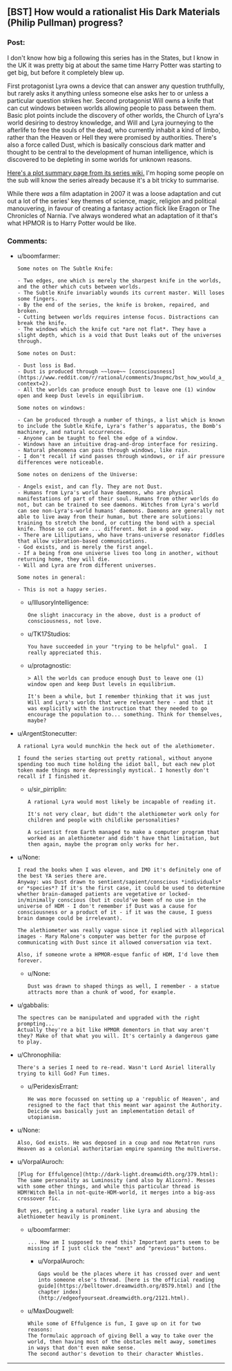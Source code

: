 ## [BST] How would a rationalist His Dark Materials (Philip Pullman) progress?

### Post:

I don't know how big a following this series has in the States, but I know in the UK it was pretty big at about the same time Harry Potter was starting to get big, but before it completely blew up.

First protagonist Lyra owns a device that can answer any question truthfully, but rarely asks it anything unless someone else asks her to or unless a particular question strikes her. Second protagonist Will owns a knife that can cut windows between worlds allowing people to pass between them. Basic plot points include the discovery of other worlds, the Church of Lyra's world desiring to destroy knowledge, and Will and Lyra journeying to the afterlife to free the souls of the dead, who currently inhabit a kind of limbo, rather than the Heaven or Hell they were promised by authorities. There's also a force called Dust, which is basically conscious dark matter and thought to be central to the development of human intelligence, which is discovered to be depleting in some worlds for unknown reasons.

[Here's a plot summary page from its series wiki.](http://hdm.wikia.com/wiki/His_Dark_Materials_%28book_series%29) I'm hoping some people on the sub will know the series already because it's a bit tricky to summarise.

While there *was* a film adaptation in 2007 it was a loose adaptation and cut out a lot of the series' key themes of science, magic, religion and political manouvering, in favour of creating a fantasy action flick like Eragon or The Chronicles of Narnia. I've always wondered what an adaptation of it that's what HPMOR is to Harry Potter would be like.

### Comments:

- u/boomfarmer:
  ```
  Some notes on The Subtle Knife:

  - Two edges, one which is merely the sharpest knife in the worlds, and the other which cuts between worlds.
  - The Subtle Knife invariably wounds its current master. Will loses some fingers.
  - By the end of the series, the knife is broken, repaired, and broken.
  - Cutting between worlds requires intense focus. Distractions can break the knife.
  - The windows which the knife cut *are not flat*. They have a slight depth, which is a void that Dust leaks out of the universes through.

  Some notes on Dust:

  - Dust loss is Bad.
  - Dust is produced through ~~love~~ [consciousness](https://www.reddit.com/r/rational/comments/3nupmc/bst_how_would_a_rationalist_his_dark_materials/cvsj2k1?context=2).
  - All the worlds can produce enough Dust to leave one (1) window open and keep Dust levels in equilibrium.

  Some notes on windows:

  - Can be produced through a number of things, a list which is known to include the Subtle Knife, Lyra's father's apparatus, the Bomb's machinery, and natural occurrences.
  - Anyone can be taught to feel the edge of a window.
  - Windows have an intuitive drag-and-drop interface for resizing.
  - Natural phenomena can pass through windows, like rain.
  - I don't recall if wind passes through windows, or if air pressure differences were noticeable.

  Some notes on denizens of the Universe:

  - Angels exist, and can fly. They are not Dust.
  - Humans from Lyra's world have daemons, who are physical manifestations of part of their soul. Humans from other worlds do not, but can be trained to see daemons. Witches from Lyra's world can see non-Lyra's-world humans' daemons. Daemons are generally not able to live away from their human, but there are solutions: training to stretch the bond, or cutting the bond with a special knife. Those so cut are ... different. Not in a good way.
  - There are Lilliputians, who have trans-universe resonator fiddles that allow vibration-based communications.
  - God exists, and is merely the first angel.
  - If a being from one universe lives too long in another, without returning home, they will die.
  - Will and Lyra are from different universes.

  Some notes in general:

  - This is not a happy series.
  ```

  - u/IllusoryIntelligence:
    ```
    One slight inaccuracy in the above, dust is a product of consciousness, not love.
    ```

  - u/TK17Studios:
    ```
    You have succeeded in your "trying to be helpful" goal.  I really appreciated this.
    ```

  - u/protagnostic:
    ```
    > All the worlds can produce enough Dust to leave one (1) window open and keep Dust levels in equilibrium.

    It's been a while, but I remember thinking that it was just Will and Lyra's worlds that were relevant here - and that it was explicitly with the instruction that they needed to go encourage the population to... something. Think for themselves, maybe?
    ```

- u/ArgentStonecutter:
  ```
  A rational Lyra would munchkin the heck out of the alethiometer.

  I found the series starting out pretty rational, without anyone spending too much time holding the idiot ball, but each new plot token made things more depressingly mystical. I honestly don't recall if I finished it.
  ```

  - u/sir_pirriplin:
    ```
    A rational Lyra would most likely be incapable of reading it.

    It's not very clear, but didn't the alethiometer work only for children and people with childlike personalities?

    A scientist from Earth managed to make a computer program that worked as an alethiometer and didn't have that limitation, but then again, maybe the program only works for her.
    ```

- u/None:
  ```
  I read the books when I was eleven, and IMO it's definitely one of the best YA series there are.
  Anyway: was Dust drawn to sentient/sapient/conscious *individuals* or *species*? If it's the first case, it could be used to determine whether brain-damaged patients are vegetative or locked-in/minimally conscious (but it could've been of no use in the universe of HDM - I don't remember if Dust was a cause for consciousness or a product of it - if it was the cause, I guess brain damage could be irrelevant).

  The alethiometer was really vague since it replied with allegorical images - Mary Malone's computer was better for the purpose of communicating with Dust since it allowed conversation via text. 

  Also, if someone wrote a HPMOR-esque fanfic of HDM, I'd love them forever.
  ```

  - u/None:
    ```
    Dust was drawn to shaped things as well, I remember - a statue attracts more than a chunk of wood, for example.
    ```

- u/gabbalis:
  ```
  The spectres can be manipulated and upgraded with the right prompting... 
  Actually they're a bit like HPMOR dementors in that way aren't they? Make of that what you will. It's certainly a dangerous game to play.
  ```

- u/Chronophilia:
  ```
  There's a series I need to re-read. Wasn't Lord Asriel literally trying to kill God? Fun times.
  ```

  - u/PeridexisErrant:
    ```
    He was more focussed on setting up a 'republic of Heaven', and resigned to the fact that this meant war against the Authority.  Deicide was basically just an implementation detail of utopianism.
    ```

- u/None:
  ```
  Also, God exists. He was deposed in a coup and now Metatron runs Heaven as a colonial authoritarian empire spanning the multiverse.
  ```

- u/VorpalAuroch:
  ```
  [Plug for Effulgence](http://dark-light.dreamwidth.org/379.html): The same personality as Luminosity (and also by Alicorn). Messes with some other things, and while this particular thread is HDM!Witch Bella in not-quite-HDM-world, it merges into a big-ass crossover fic.

  But yes, getting a natural reader like Lyra and abusing the alethiometer heavily is prominent.
  ```

  - u/boomfarmer:
    ```
    ... How am I supposed to read this? Important parts seem to be missing if I just click the "next" and "previous" buttons.
    ```

    - u/VorpalAuroch:
      ```
      Gaps would be the places where it has crossed over and went into someone else's thread. [here is the official reading guide](https://belltower.dreamwidth.org/8579.html) and [the chapter index](http://edgeofyourseat.dreamwidth.org/2121.html).
      ```

  - u/MaxDougwell:
    ```
    While some of Effulgence is fun, I gave up on it for two reasons:  
    The formulaic approach of giving Bell a way to take over the world, then having most of the obstacles melt away, sometimes in ways that don't even make sense.  
    The second author's devotion to their character Whistles.
    ```

---

